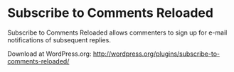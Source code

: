 Subscribe to Comments Reloaded
==============================

Subscribe to Comments Reloaded allows commenters to sign up for e-mail notifications of subsequent replies.

Download at WordPress.org: http://wordpress.org/plugins/subscribe-to-comments-reloaded/